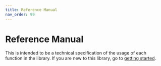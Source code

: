 ```yaml
---
title: Reference Manual
nav_order: 99
---
```

# Reference Manual

This is intended to be a technical specification of the usage of each function in the library. If you are new to this library, go to [getting started](../getting-started/).

